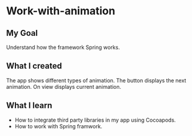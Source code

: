 # Work-with-animation

## My Goal

Understand how the framework Spring works.

## What I created

The app shows different types of animation. The button displays the next animation. On view displays current animation. 

## What I learn

* How to integrate third party libraries in my app using Cocoapods.
* How to work with Spring framwork.
